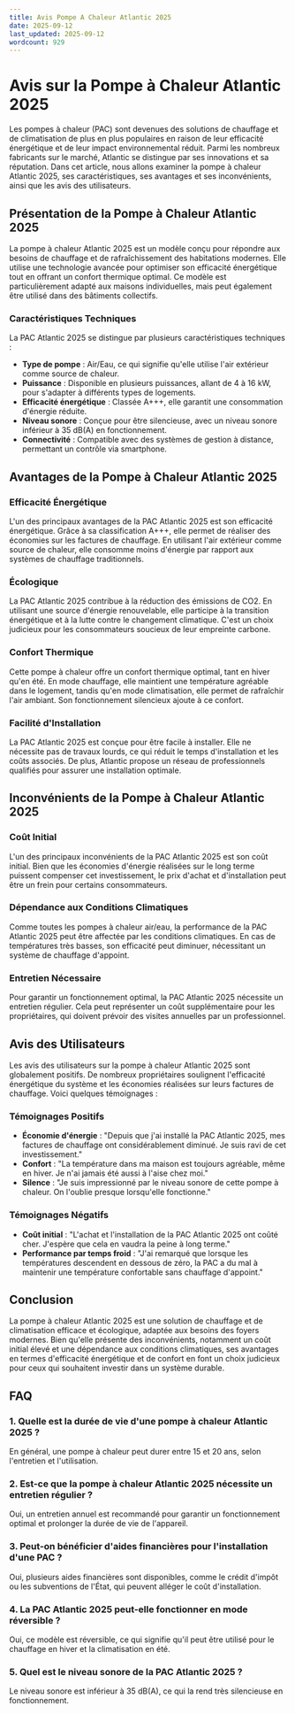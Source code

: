 ```yaml
---
title: Avis Pompe A Chaleur Atlantic 2025
date: 2025-09-12
last_updated: 2025-09-12
wordcount: 929
---
```


# Avis sur la Pompe à Chaleur Atlantic 2025

Les pompes à chaleur (PAC) sont devenues des solutions de chauffage et de climatisation de plus en plus populaires en raison de leur efficacité énergétique et de leur impact environnemental réduit. Parmi les nombreux fabricants sur le marché, Atlantic se distingue par ses innovations et sa réputation. Dans cet article, nous allons examiner la pompe à chaleur Atlantic 2025, ses caractéristiques, ses avantages et ses inconvénients, ainsi que les avis des utilisateurs.

## Présentation de la Pompe à Chaleur Atlantic 2025

La pompe à chaleur Atlantic 2025 est un modèle conçu pour répondre aux besoins de chauffage et de rafraîchissement des habitations modernes. Elle utilise une technologie avancée pour optimiser son efficacité énergétique tout en offrant un confort thermique optimal. Ce modèle est particulièrement adapté aux maisons individuelles, mais peut également être utilisé dans des bâtiments collectifs.

### Caractéristiques Techniques

La PAC Atlantic 2025 se distingue par plusieurs caractéristiques techniques :

- **Type de pompe** : Air/Eau, ce qui signifie qu'elle utilise l'air extérieur comme source de chaleur.
- **Puissance** : Disponible en plusieurs puissances, allant de 4 à 16 kW, pour s'adapter à différents types de logements.
- **Efficacité énergétique** : Classée A+++, elle garantit une consommation d'énergie réduite.
- **Niveau sonore** : Conçue pour être silencieuse, avec un niveau sonore inférieur à 35 dB(A) en fonctionnement.
- **Connectivité** : Compatible avec des systèmes de gestion à distance, permettant un contrôle via smartphone.

## Avantages de la Pompe à Chaleur Atlantic 2025

### Efficacité Énergétique

L'un des principaux avantages de la PAC Atlantic 2025 est son efficacité énergétique. Grâce à sa classification A+++, elle permet de réaliser des économies sur les factures de chauffage. En utilisant l'air extérieur comme source de chaleur, elle consomme moins d'énergie par rapport aux systèmes de chauffage traditionnels.

### Écologique

La PAC Atlantic 2025 contribue à la réduction des émissions de CO2. En utilisant une source d'énergie renouvelable, elle participe à la transition énergétique et à la lutte contre le changement climatique. C'est un choix judicieux pour les consommateurs soucieux de leur empreinte carbone.

### Confort Thermique

Cette pompe à chaleur offre un confort thermique optimal, tant en hiver qu'en été. En mode chauffage, elle maintient une température agréable dans le logement, tandis qu'en mode climatisation, elle permet de rafraîchir l'air ambiant. Son fonctionnement silencieux ajoute à ce confort.

### Facilité d'Installation

La PAC Atlantic 2025 est conçue pour être facile à installer. Elle ne nécessite pas de travaux lourds, ce qui réduit le temps d'installation et les coûts associés. De plus, Atlantic propose un réseau de professionnels qualifiés pour assurer une installation optimale.

## Inconvénients de la Pompe à Chaleur Atlantic 2025

### Coût Initial

L'un des principaux inconvénients de la PAC Atlantic 2025 est son coût initial. Bien que les économies d'énergie réalisées sur le long terme puissent compenser cet investissement, le prix d'achat et d'installation peut être un frein pour certains consommateurs.

### Dépendance aux Conditions Climatiques

Comme toutes les pompes à chaleur air/eau, la performance de la PAC Atlantic 2025 peut être affectée par les conditions climatiques. En cas de températures très basses, son efficacité peut diminuer, nécessitant un système de chauffage d'appoint.

### Entretien Nécessaire

Pour garantir un fonctionnement optimal, la PAC Atlantic 2025 nécessite un entretien régulier. Cela peut représenter un coût supplémentaire pour les propriétaires, qui doivent prévoir des visites annuelles par un professionnel.

## Avis des Utilisateurs

Les avis des utilisateurs sur la pompe à chaleur Atlantic 2025 sont globalement positifs. De nombreux propriétaires soulignent l'efficacité énergétique du système et les économies réalisées sur leurs factures de chauffage. Voici quelques témoignages :

### Témoignages Positifs

- **Économie d'énergie** : "Depuis que j'ai installé la PAC Atlantic 2025, mes factures de chauffage ont considérablement diminué. Je suis ravi de cet investissement."
- **Confort** : "La température dans ma maison est toujours agréable, même en hiver. Je n'ai jamais été aussi à l'aise chez moi."
- **Silence** : "Je suis impressionné par le niveau sonore de cette pompe à chaleur. On l'oublie presque lorsqu'elle fonctionne."

### Témoignages Négatifs

- **Coût initial** : "L'achat et l'installation de la PAC Atlantic 2025 ont coûté cher. J'espère que cela en vaudra la peine à long terme."
- **Performance par temps froid** : "J'ai remarqué que lorsque les températures descendent en dessous de zéro, la PAC a du mal à maintenir une température confortable sans chauffage d'appoint."

## Conclusion

La pompe à chaleur Atlantic 2025 est une solution de chauffage et de climatisation efficace et écologique, adaptée aux besoins des foyers modernes. Bien qu'elle présente des inconvénients, notamment un coût initial élevé et une dépendance aux conditions climatiques, ses avantages en termes d'efficacité énergétique et de confort en font un choix judicieux pour ceux qui souhaitent investir dans un système durable.

## FAQ

### 1. Quelle est la durée de vie d'une pompe à chaleur Atlantic 2025 ?

En général, une pompe à chaleur peut durer entre 15 et 20 ans, selon l'entretien et l'utilisation.

### 2. Est-ce que la pompe à chaleur Atlantic 2025 nécessite un entretien régulier ?

Oui, un entretien annuel est recommandé pour garantir un fonctionnement optimal et prolonger la durée de vie de l'appareil.

### 3. Peut-on bénéficier d'aides financières pour l'installation d'une PAC ?

Oui, plusieurs aides financières sont disponibles, comme le crédit d'impôt ou les subventions de l'État, qui peuvent alléger le coût d'installation.

### 4. La PAC Atlantic 2025 peut-elle fonctionner en mode réversible ?

Oui, ce modèle est réversible, ce qui signifie qu'il peut être utilisé pour le chauffage en hiver et la climatisation en été.

### 5. Quel est le niveau sonore de la PAC Atlantic 2025 ?

Le niveau sonore est inférieur à 35 dB(A), ce qui la rend très silencieuse en fonctionnement.